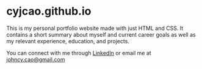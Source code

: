 # cyjcao.github.io
This is my personal portfolio website made with just HTML and CSS. It contains a short summary about myself and current career goals as well as my relevant experience, education, and projects.

You can connect with me through [LinkedIn]("https://www.linkedin.com/in/cyjcao/") or email me at johncy.cao@gmail.com
